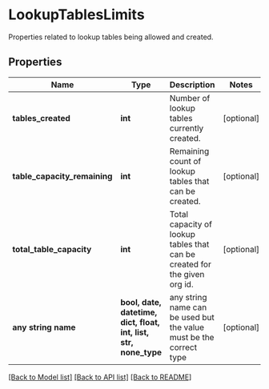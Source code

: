 # LookupTablesLimits

Properties related to lookup tables being allowed and created.

## Properties
Name | Type | Description | Notes
------------ | ------------- | ------------- | -------------
**tables_created** | **int** | Number of lookup tables currently created. | [optional] 
**table_capacity_remaining** | **int** | Remaining count of lookup tables that can be created. | [optional] 
**total_table_capacity** | **int** | Total capacity of lookup tables that can be created for the given org id. | [optional] 
**any string name** | **bool, date, datetime, dict, float, int, list, str, none_type** | any string name can be used but the value must be the correct type | [optional]

[[Back to Model list]](../README.md#documentation-for-models) [[Back to API list]](../README.md#documentation-for-api-endpoints) [[Back to README]](../README.md)


